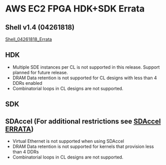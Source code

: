 
# AWS EC2 FPGA HDK+SDK Errata

## Shell v1.4 (04261818)
[Shell\_04261818_Errata](./hdk/docs/AWS_Shell_ERRATA.md)

## HDK
* Multiple SDE instances per CL is not supported in this release.  Support planned for future release.
* DRAM Data retention is not supported for CL designs with less than 4 DDRs enabled
* Combinatorial loops in CL designs are not supported.

## SDK

## SDAccel (For additional restrictions see [SDAccel ERRATA](./SDAccel/ERRATA.md))
* Virtual Ethernet is not supported when using SDAccel
* DRAM Data retention is not supported for kernels that provision less than 4 DDRs
* Combinatorial loops in CL designs are not supported.
